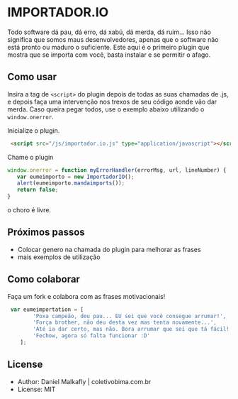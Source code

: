# IMPORTADOR.IO
Todo software dá pau, dá erro, dá xabú, dá merda, dá ruim... Isso não significa que somos maus desenvolvedores, apenas que o software não está pronto ou maduro o suficiente. Este aqui é o primeiro plugin que mostra que se importa com você, basta instalar e se permitir o afago.

## Como usar
Insira a tag de `<script>` do plugin depois de todas as suas chamadas de .js, e depois faça uma intervenção nos trexos de seu código aonde vão dar merda. Caso queira pegar todos, use o exemplo abaixo utilizando o `window.onerror`.

Inicialize o plugin.
```html
 <script src="/js/importador.io.js" type="application/javascript"></script>
 ```

Chame o plugin
 ```javascript
window.onerror = function myErrorHandler(errorMsg, url, lineNumber) {
    var eumeimporto = new ImportadorIO();
    alert(eumeimporto.mandaimports());
    return false;
}
```
o choro é livre.

## Próximos passos
 - Colocar genero na chamada do plugin para melhorar as frases
 - mais exemplos de utilização


## Como colaborar
Faça um fork e colabora com as frases motivacionais!

```javascript
 var eumeimportation = [
        'Poxa campeão, deu pau... EU sei que você consegue arrumar!',
        'Força brother, não deu desta vez mas tenta novamente...',
        'Até ia dar certo, mas não. Bora arrumar que sei que tá fácil!',
        'Fechow, agora só falta funcionar :D'
    ];
```

## License
* Author: Daniel Malkafly | coletivobima.com.br
* License: MIT